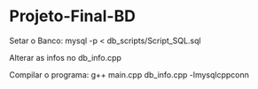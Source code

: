 # Projeto-Final-BD

Setar o Banco: mysql -p < db_scripts/Script_SQL.sql

Alterar as infos no db_info.cpp

Compilar o programa: g++ main.cpp db_info.cpp -lmysqlcppconn
